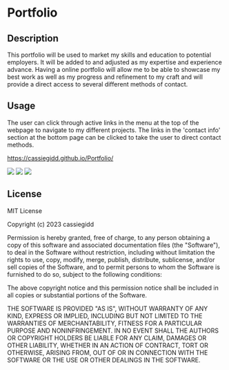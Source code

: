 # Portfolio

## Description

This portfolio will be used to market my skills and education to potential employers. It will be added to and adjusted as my expertise and experience advance. Having a online portfolio will allow me to be able to showcase my best work as well as my progress and refinement to my craft and will provide a direct access to several different methods of contact.

## Usage
The user can click through active links in the menu at the top of the webpage to navigate to my different projects. The links in the 'contact info' section at the bottom page can be clicked to take the user to direct contact methods. 

https://cassiegidd.github.io/Portfolio/


<img src="/Users/cassandragiddings/bootcamp/Portfolio/assets/images/Screen Shot 2023-03-01 at 2.19.29 PM.png">


<img src="/Users/cassandragiddings/bootcamp/Portfolio/assets/images/Screen Shot 2023-03-01 at 2.19.46 PM.png">


<img src="/Users/cassandragiddings/bootcamp/Portfolio/assets/images/Screen Shot 2023-03-01 at 2.20.01 PM.png">


## License
MIT License

Copyright (c) 2023 cassiegidd

Permission is hereby granted, free of charge, to any person obtaining a copy
of this software and associated documentation files (the "Software"), to deal
in the Software without restriction, including without limitation the rights
to use, copy, modify, merge, publish, distribute, sublicense, and/or sell
copies of the Software, and to permit persons to whom the Software is
furnished to do so, subject to the following conditions:

The above copyright notice and this permission notice shall be included in all
copies or substantial portions of the Software.

THE SOFTWARE IS PROVIDED "AS IS", WITHOUT WARRANTY OF ANY KIND, EXPRESS OR
IMPLIED, INCLUDING BUT NOT LIMITED TO THE WARRANTIES OF MERCHANTABILITY,
FITNESS FOR A PARTICULAR PURPOSE AND NONINFRINGEMENT. IN NO EVENT SHALL THE
AUTHORS OR COPYRIGHT HOLDERS BE LIABLE FOR ANY CLAIM, DAMAGES OR OTHER
LIABILITY, WHETHER IN AN ACTION OF CONTRACT, TORT OR OTHERWISE, ARISING FROM,
OUT OF OR IN CONNECTION WITH THE SOFTWARE OR THE USE OR OTHER DEALINGS IN THE
SOFTWARE.